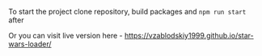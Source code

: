 To start the project clone repository, build packages and `npm run start` after

Or you can visit live version here - https://vzablodskiy1999.github.io/star-wars-loader/